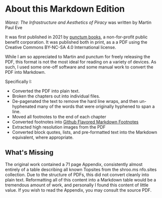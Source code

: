

# About this Markdown Edition

*Warez: The Infrastructure and Aesthetics of Piracy* was written by Martin Paul Eve 

It was first published in 2021 by [punctum books](https://punctumbooks.com), a non-for-profit public benefit corporation. It was published both in print, as a a PDF using the Creative Commons BY-NC-SA 4.0 International license.

While I am so appreciated to Martin and punctum for freely releasing the PDF, this format is not the most ideal for reading on a variety of devices. As such, I used some one-off software and some manual work to convert the PDF into Markdown.

Specifically I:

* Converted the PDF into plain text. 
* Broken the chapters out into individual files.
* De-pagenated the text to remove the hard line wraps, and then un-hyphenated many of the words that were originally hyphened to span a line.
* Moved all footnotes to the end of each chapter
* Converted footnotes into [Github Flavored Markdown Footnotes](https://docs.github.com/en/enterprise-cloud@latest/get-started/writing-on-github/getting-started-with-writing-and-formatting-on-github/basic-writing-and-formatting-syntax#footnotes)
* Extracted high resolution images from the PDF
* Converted block quotes, lists, and pre-formatted text into the Markdown equivalent, where appropriate.

## What's Missing

The original work contained a 71 page Appendix, consistently almost entirely of a table describing all known Topsites from the shroo.ms nfo.sites collection. Due to the structure of PDFs, this did not convert cleanly into plain text. Reformatting all of this content into a Markdown table would be a tremendous amount of work, and personally I found this content of little value. If you wish to read the Appendix, you may consult the source PDF.

